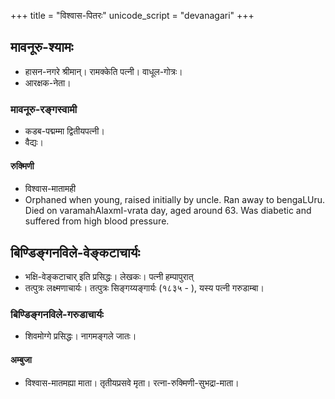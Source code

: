 +++
title = "विश्वास-पितरः"
unicode_script = "devanagari"
+++

## मावनूरु-श्यामः
- हासन-नगरे श्रीमान्। रामक्केति पत्नी। वाधूल-गोत्रः। 
- आरक्षक-नेता। 

### मावनूरु-रङ्गस्वामी
- कडब-पद्मम्मा द्वितीयपत्नी।
- वैद्यः। 

#### रुक्मिणी
- विश्वास-मातामही
- Orphaned when young, raised initially by uncle. Ran away to bengaLUru. Died on varamahAlaxmI-vrata day, aged around 63. Was diabetic and suffered from high blood pressure.

## बिण्डिङ्गनविले-वेङ्कटाचार्यः
- भक्षि-वेङ्कटाचार् इति प्रसिद्धः। लेखकः। पत्नी हम्पापुरात्
- तत्पुत्रः लक्ष्मणाचार्यः। तत्पुत्रः सिङ्गय्यङ्गार्यः (१८३५ - ), यस्य पत्नी गरुडाम्बा।

### बिण्डिङ्गनविले-गरुडाचार्यः
- शिवमोग्गे प्रसिद्धः। नागमङ्गले जातः।

#### अम्बुजा
- विश्वास-मातमह्या माता। तृतीयप्रसवे मृता। रत्ना-रुक्मिणी-सुभद्रा-माता।

